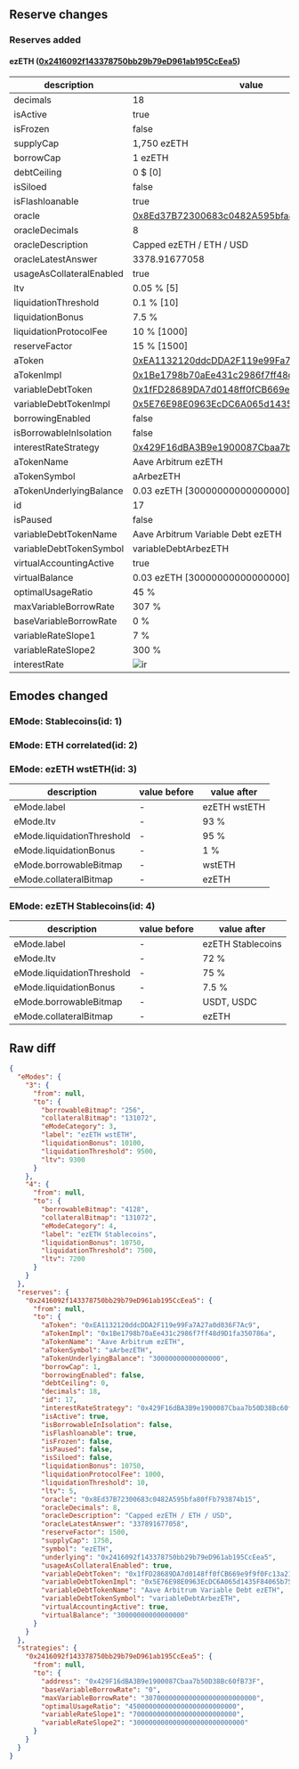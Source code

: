 ## Reserve changes

### Reserves added

#### ezETH ([0x2416092f143378750bb29b79eD961ab195CcEea5](https://arbiscan.io/address/0x2416092f143378750bb29b79eD961ab195CcEea5))

| description | value |
| --- | --- |
| decimals | 18 |
| isActive | true |
| isFrozen | false |
| supplyCap | 1,750 ezETH |
| borrowCap | 1 ezETH |
| debtCeiling | 0 $ [0] |
| isSiloed | false |
| isFlashloanable | true |
| oracle | [0x8Ed37B72300683c0482A595bfa80fFb793874b15](https://arbiscan.io/address/0x8Ed37B72300683c0482A595bfa80fFb793874b15) |
| oracleDecimals | 8 |
| oracleDescription | Capped ezETH / ETH / USD |
| oracleLatestAnswer | 3378.91677058 |
| usageAsCollateralEnabled | true |
| ltv | 0.05 % [5] |
| liquidationThreshold | 0.1 % [10] |
| liquidationBonus | 7.5 % |
| liquidationProtocolFee | 10 % [1000] |
| reserveFactor | 15 % [1500] |
| aToken | [0xEA1132120ddcDDA2F119e99Fa7A27a0d036F7Ac9](https://arbiscan.io/address/0xEA1132120ddcDDA2F119e99Fa7A27a0d036F7Ac9) |
| aTokenImpl | [0x1Be1798b70aEe431c2986f7ff48d9D1fa350786a](https://arbiscan.io/address/0x1Be1798b70aEe431c2986f7ff48d9D1fa350786a) |
| variableDebtToken | [0x1fFD28689DA7d0148ff0fCB669e9f9f0Fc13a219](https://arbiscan.io/address/0x1fFD28689DA7d0148ff0fCB669e9f9f0Fc13a219) |
| variableDebtTokenImpl | [0x5E76E98E0963EcDC6A065d1435F84065b7523f39](https://arbiscan.io/address/0x5E76E98E0963EcDC6A065d1435F84065b7523f39) |
| borrowingEnabled | false |
| isBorrowableInIsolation | false |
| interestRateStrategy | [0x429F16dBA3B9e1900087Cbaa7b50D38Bc60fB73F](https://arbiscan.io/address/0x429F16dBA3B9e1900087Cbaa7b50D38Bc60fB73F) |
| aTokenName | Aave Arbitrum ezETH |
| aTokenSymbol | aArbezETH |
| aTokenUnderlyingBalance | 0.03 ezETH [30000000000000000] |
| id | 17 |
| isPaused | false |
| variableDebtTokenName | Aave Arbitrum Variable Debt ezETH |
| variableDebtTokenSymbol | variableDebtArbezETH |
| virtualAccountingActive | true |
| virtualBalance | 0.03 ezETH [30000000000000000] |
| optimalUsageRatio | 45 % |
| maxVariableBorrowRate | 307 % |
| baseVariableBorrowRate | 0 % |
| variableRateSlope1 | 7 % |
| variableRateSlope2 | 300 % |
| interestRate | ![ir](https://dash.onaave.com/api/static?variableRateSlope1=70000000000000000000000000&variableRateSlope2=3000000000000000000000000000&optimalUsageRatio=450000000000000000000000000&baseVariableBorrowRate=0&maxVariableBorrowRate=3070000000000000000000000000) |


## Emodes changed

### EMode: Stablecoins(id: 1)



### EMode: ETH correlated(id: 2)



### EMode: ezETH wstETH(id: 3)

| description | value before | value after |
| --- | --- | --- |
| eMode.label | - | ezETH wstETH |
| eMode.ltv | - | 93 % |
| eMode.liquidationThreshold | - | 95 % |
| eMode.liquidationBonus | - | 1 % |
| eMode.borrowableBitmap | - | wstETH |
| eMode.collateralBitmap | - | ezETH |


### EMode: ezETH Stablecoins(id: 4)

| description | value before | value after |
| --- | --- | --- |
| eMode.label | - | ezETH Stablecoins |
| eMode.ltv | - | 72 % |
| eMode.liquidationThreshold | - | 75 % |
| eMode.liquidationBonus | - | 7.5 % |
| eMode.borrowableBitmap | - | USDT, USDC |
| eMode.collateralBitmap | - | ezETH |


## Raw diff

```json
{
  "eModes": {
    "3": {
      "from": null,
      "to": {
        "borrowableBitmap": "256",
        "collateralBitmap": "131072",
        "eModeCategory": 3,
        "label": "ezETH wstETH",
        "liquidationBonus": 10100,
        "liquidationThreshold": 9500,
        "ltv": 9300
      }
    },
    "4": {
      "from": null,
      "to": {
        "borrowableBitmap": "4128",
        "collateralBitmap": "131072",
        "eModeCategory": 4,
        "label": "ezETH Stablecoins",
        "liquidationBonus": 10750,
        "liquidationThreshold": 7500,
        "ltv": 7200
      }
    }
  },
  "reserves": {
    "0x2416092f143378750bb29b79eD961ab195CcEea5": {
      "from": null,
      "to": {
        "aToken": "0xEA1132120ddcDDA2F119e99Fa7A27a0d036F7Ac9",
        "aTokenImpl": "0x1Be1798b70aEe431c2986f7ff48d9D1fa350786a",
        "aTokenName": "Aave Arbitrum ezETH",
        "aTokenSymbol": "aArbezETH",
        "aTokenUnderlyingBalance": "30000000000000000",
        "borrowCap": 1,
        "borrowingEnabled": false,
        "debtCeiling": 0,
        "decimals": 18,
        "id": 17,
        "interestRateStrategy": "0x429F16dBA3B9e1900087Cbaa7b50D38Bc60fB73F",
        "isActive": true,
        "isBorrowableInIsolation": false,
        "isFlashloanable": true,
        "isFrozen": false,
        "isPaused": false,
        "isSiloed": false,
        "liquidationBonus": 10750,
        "liquidationProtocolFee": 1000,
        "liquidationThreshold": 10,
        "ltv": 5,
        "oracle": "0x8Ed37B72300683c0482A595bfa80fFb793874b15",
        "oracleDecimals": 8,
        "oracleDescription": "Capped ezETH / ETH / USD",
        "oracleLatestAnswer": "337891677058",
        "reserveFactor": 1500,
        "supplyCap": 1750,
        "symbol": "ezETH",
        "underlying": "0x2416092f143378750bb29b79eD961ab195CcEea5",
        "usageAsCollateralEnabled": true,
        "variableDebtToken": "0x1fFD28689DA7d0148ff0fCB669e9f9f0Fc13a219",
        "variableDebtTokenImpl": "0x5E76E98E0963EcDC6A065d1435F84065b7523f39",
        "variableDebtTokenName": "Aave Arbitrum Variable Debt ezETH",
        "variableDebtTokenSymbol": "variableDebtArbezETH",
        "virtualAccountingActive": true,
        "virtualBalance": "30000000000000000"
      }
    }
  },
  "strategies": {
    "0x2416092f143378750bb29b79eD961ab195CcEea5": {
      "from": null,
      "to": {
        "address": "0x429F16dBA3B9e1900087Cbaa7b50D38Bc60fB73F",
        "baseVariableBorrowRate": "0",
        "maxVariableBorrowRate": "3070000000000000000000000000",
        "optimalUsageRatio": "450000000000000000000000000",
        "variableRateSlope1": "70000000000000000000000000",
        "variableRateSlope2": "3000000000000000000000000000"
      }
    }
  }
}
```